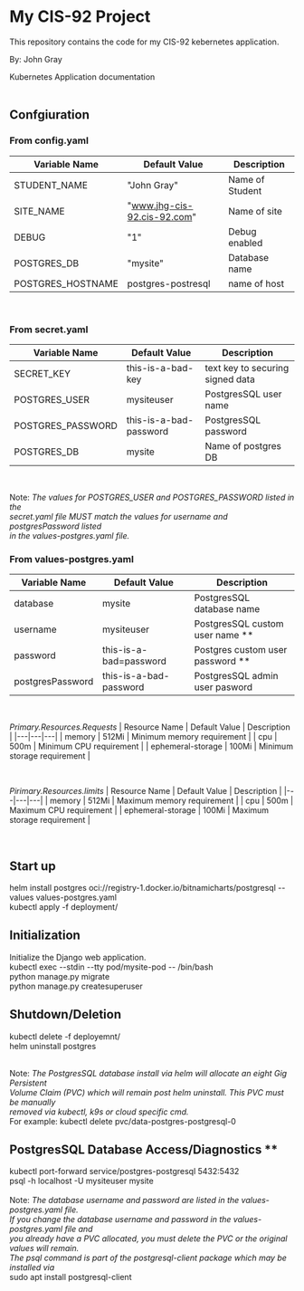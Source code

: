 # My CIS-92 Project 

This repository contains the code for my CIS-92 kebernetes application.

By: John Gray

Kubernetes Application documentation
<br /><br />
## Confgiuration
### From config.yaml
| Variable Name | Default Value | Description |
|---|---|---|
| STUDENT_NAME | "John Gray" | Name of Student |
| SITE_NAME | "www.jhg-cis-92.cis-92.com" | Name of site |
| DEBUG | "1" | Debug enabled |
| POSTGRES_DB | "mysite" | Database name |
| POSTGRES_HOSTNAME | postgres-postresql | name of host |
<br />

### From secret.yaml
| Variable Name | Default Value | Description |
|---|---|---|
| SECRET_KEY | this-is-a-bad-key | text key to securing signed data |
| POSTGRES_USER | mysiteuser | PostgresSQL user name |
| POSTGRES_PASSWORD | this-is-a-bad-password | PostgresSQL password |
| POSTGRES_DB | mysite | Name of postgres DB|
<br />

Note: _The values for POSTGRES_USER and POSTGRES_PASSWORD listed in the<br/> 
secret.yaml file MUST match the values for username and postgresPassword listed<br /> 
in the values-postgres.yaml file._
### From values-postgres.yaml
| Variable Name | Default Value | Description |
|---|---|---|
| database | mysite | PostgresSQL database name |
| username | mysiteuser | PostgresSQL custom user name **|
| password | this-is-a-bad=password | Postgres custom user password ** |
| postgresPassword | this-is-a-bad-password | PostgresSQL admin user pasword | 
<br />

 _Primary.Resources.Requests_
| Resource Name | Default Value | Description |
|---|---|---|
| memory | 512Mi | Minimum memory requirement |
| cpu | 500m | Minimum CPU requirement |
| ephemeral-storage | 100Mi | Minimum storage requirement |

<br />

 _Pirimary.Resources.limits_
| Resource Name | Default Value | Description |
|---|---|---|
| memory | 512Mi | Maximum memory requirement |
| cpu | 500m | Maximum CPU requirement |
| ephemeral-storage | 100Mi | Maximum storage requirement |

<br />

## Start up 
helm install postgres oci://registry-1.docker.io/bitnamicharts/postgresql --values values-postgres.yaml<br />
kubectl apply -f deployment/
<br />

## Initialization
Initialize the Django web application.<br />
kubectl exec --stdin --tty pod/mysite-pod -- /bin/bash<br />
python manage.py migrate<br />
python manage.py createsuperuser

## Shutdown/Deletion
kubectl delete -f deployemnt/<br />
helm uninstall postgres<br/><br />

 Note: _The PostgresSQL database install via helm will allocate an eight Gig Persistent<br/> 
 Volume Claim (PVC) which will remain post helm uninstall. This PVC must be manually<br/>
 removed via kubectl, k9s or cloud specific cmd._<br />
 For example: kubectl delete pvc/data-postgres-postgresql-0

## PostgresSQL Database Access/Diagnostics ** 
kubectl port-forward service/postgres-postgresql 5432:5432<br />
psql -h localhost -U mysiteuser mysite<br /><br />
Note: _The database username and password are listed in the values-postgres.yaml file.<br />
If you change the database username and password in the values-postgres.yaml file and <br />
you already have a PVC allocated, you must delete the PVC or the original values will remain.<br />
The psql command is part of the postgresql-client package which may be installed via_<br />
sudo apt install postgresql-client
